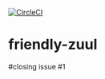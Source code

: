 [![CircleCI](https://circleci.com/gh/tchoubaf/friendly-zuul.svg?style=svg&circle-token=fe533a7cee746e07ece0de4f66ad5bacee3c7af0)](https://circleci.com/gh/tchoubaf/friendly-zuul)

# friendly-zuul

#closing issue #1
